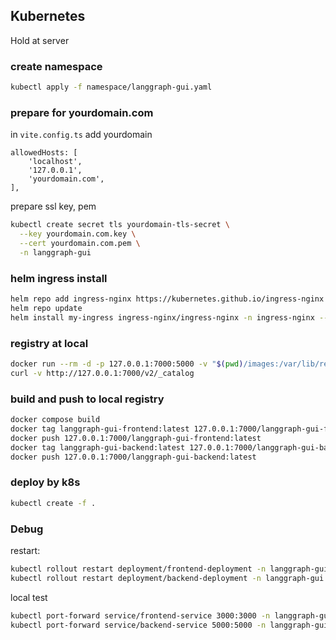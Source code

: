 
## Kubernetes

Hold at server

### create namespace
```bash
kubectl apply -f namespace/langgraph-gui.yaml
```

### prepare for yourdomain.com

in ```vite.config.ts``` add yourdomain
```
allowedHosts: [
    'localhost',
    '127.0.0.1',
    'yourdomain.com',
],
```

prepare ssl key, pem
```bash
kubectl create secret tls yourdomain-tls-secret \
  --key yourdomain.com.key \
  --cert yourdomain.com.pem \
  -n langgraph-gui
```

### helm ingress install

```bash
helm repo add ingress-nginx https://kubernetes.github.io/ingress-nginx
helm repo update
helm install my-ingress ingress-nginx/ingress-nginx -n ingress-nginx --create-namespace
```

### registry at local

```bash
docker run --rm -d -p 127.0.0.1:7000:5000 -v "$(pwd)/images:/var/lib/registry" --name registry registry:latest
curl -v http://127.0.0.1:7000/v2/_catalog
```

### build and push to local registry
```bash
docker compose build
docker tag langgraph-gui-frontend:latest 127.0.0.1:7000/langgraph-gui-frontend:latest
docker push 127.0.0.1:7000/langgraph-gui-frontend:latest
docker tag langgraph-gui-backend:latest 127.0.0.1:7000/langgraph-gui-backend:latest
docker push 127.0.0.1:7000/langgraph-gui-backend:latest
```

### deploy by k8s
```bash
kubectl create -f .
```


### Debug
restart:
```bash
kubectl rollout restart deployment/frontend-deployment -n langgraph-gui
kubectl rollout restart deployment/backend-deployment -n langgraph-gui

```

local test
```bash
kubectl port-forward service/frontend-service 3000:3000 -n langgraph-gui
kubectl port-forward service/backend-service 5000:5000 -n langgraph-gui
```